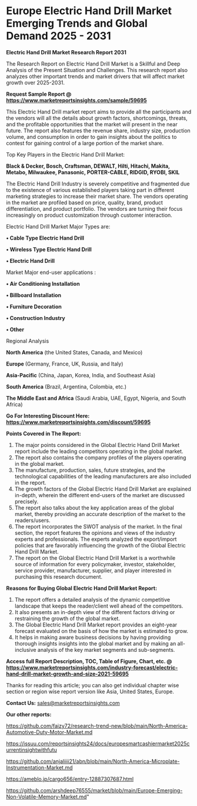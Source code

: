 # Europe Electric Hand Drill Market Emerging Trends and Global Demand 2025 - 2031

<strong>Electric Hand Drill Market Research Report 2031</strong>

The Research Report on Electric Hand Drill Market is a Skillful and Deep Analysis of the Present Situation and Challenges. This research report also analyzes other important trends and market drivers that will affect market growth over 2025-2031.

<strong>Request Sample Report @ <a href=https://www.marketreportsinsights.com/sample/59695>https://www.marketreportsinsights.com/sample/59695</a></strong>

This Electric Hand Drill market report aims to provide all the participants and the vendors will all the details about growth factors, shortcomings, threats, and the profitable opportunities that the market will present in the near future. The report also features the revenue share, industry size, production volume, and consumption in order to gain insights about the politics to contest for gaining control of a large portion of the market share.

Top Key Players in the Electric Hand Drill Market:

<strong>Black & Decker, Bosch, Craftsman, DEWALT, Hilti, Hitachi, Makita, Metabo, Milwaukee, Panasonic, PORTER-CABLE, RIDGID, RYOBI, SKIL</strong>

The Electric Hand Drill Industry is severely competitive and fragmented due to the existence of various established players taking part in different marketing strategies to increase their market share. The vendors operating in the market are profiled based on price, quality, brand, product differentiation, and product portfolio. The vendors are turning their focus increasingly on product customization through customer interaction.

Electric Hand Drill Market Major Types are:

<strong>• Cable Type Electric Hand Drill

• Wireless Type Electric Hand Drill

• Electric Hand Drill</strong>

Market Major end-user applications :

<strong>• Air Conditioning Installation

• Billboard Installation

• Furniture Decoration

• Construction Industry

• Other</strong>

Regional Analysis

</u><strong><b>North America</b></strong> (the United States, Canada, and Mexico)

<strong><b>Europe </b></strong>(Germany, France, UK, Russia, and Italy)

<strong><b>Asia-Pacific</b></strong> (China, Japan, Korea, India, and Southeast Asia)

<strong><b>South America</b></strong> (Brazil, Argentina, Colombia, etc.)

<strong><b>The Middle East and Africa</b></strong> (Saudi Arabia, UAE, Egypt, Nigeria, and South Africa)

<strong>Go For Interesting Discount Here: <a href=https://www.marketreportsinsights.com/discount/59695>https://www.marketreportsinsights.com/discount/59695</a></strong>

<strong>Points Covered in The Report:</strong>
<ol>
  <li>The major points considered in the Global Electric Hand Drill Market report include the leading competitors operating in the global market.</li>
  <li>The report also contains the company profiles of the players operating in the global market.</li>
  <li>The manufacture, production, sales, future strategies, and the technological capabilities of the leading manufacturers are also included in the report.</li>
  <li>The growth factors of the Global Electric Hand Drill Market are explained in-depth, wherein the different end-users of the market are discussed precisely.</li>
  <li>The report also talks about the key application areas of the global market, thereby providing an accurate description of the market to the readers/users.</li>
  <li>The report incorporates the SWOT analysis of the market. In the final section, the report features the opinions and views of the industry experts and professionals. The experts analyzed the export/import policies that are favorably influencing the growth of the Global Electric Hand Drill Market.</li>
  <li>The report on the Global Electric Hand Drill Market is a worthwhile source of information for every policymaker, investor, stakeholder, service provider, manufacturer, supplier, and player interested in purchasing this research document.</li>
</ol>
<strong>Reasons for Buying Global Electric Hand Drill Market Report:</strong>

<ol>
  <li>The report offers a detailed analysis of the dynamic competitive landscape that keeps the reader/client well ahead of the competitors.</li>
  <li>It also presents an in-depth view of the different factors driving or restraining the growth of the global market.</li>
  <li>The Global Electric Hand Drill Market report provides an eight-year forecast evaluated on the basis of how the market is estimated to grow.</li>
  <li>It helps in making aware business decisions by having providing thorough insights insights into the global market and by making an all-inclusive analysis of the key market segments and sub-segments.</li>
</ol>
<strong>Access full Report Description, TOC, Table of Figure, Chart, etc. @ <a href=https://www.marketreportsinsights.com/industry-forecast/electric-hand-drill-market-growth-and-size-2021-59695>https://www.marketreportsinsights.com/industry-forecast/electric-hand-drill-market-growth-and-size-2021-59695</a></strong>


Thanks for reading this article; you can also get individual chapter wise section or region wise report version like Asia, United States, Europe.

<strong>Contact Us:</strong>
sales@marketreportsinsights.com

<strong>Our other reports:</strong>

<a href=https://github.com/faizy72/research-trend-new/blob/main/North-America-Automotive-Duty-Motor-Market.md>https://github.com/faizy72/research-trend-new/blob/main/North-America-Automotive-Duty-Motor-Market.md</a>

<a href=https://issuu.com/reportsinsights24/docs/europesmartcashiermarket2025currentinsightwithfutu>https://issuu.com/reportsinsights24/docs/europesmartcashiermarket2025currentinsightwithfutu</a>

<a href=https://github.com/anjaliiii21/abn/blob/main/North-America-Microplate-Instrumentation-Market.md>https://github.com/anjaliiii21/abn/blob/main/North-America-Microplate-Instrumentation-Market.md</a>

<a href=https://ameblo.jp/cargo656/entry-12887307687.html>https://ameblo.jp/cargo656/entry-12887307687.html</a>

<a href=https://github.com/arshdeep76555/market/blob/main/Europe-Emerging-Non-Volatile-Memory-Market.md>https://github.com/arshdeep76555/market/blob/main/Europe-Emerging-Non-Volatile-Memory-Market.md</a>"
